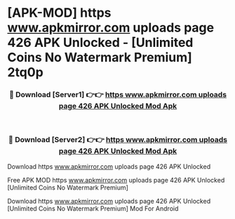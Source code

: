 # [APK-MOD] https   www.apkmirror.com uploads page 426 APK Unlocked - [Unlimited Coins No Watermark Premium] 2tq0p



<div align="center">
<h3>🔴 Download [Server1] 👉👉 <a href="https://momento.my/?title=https___www.apkmirror.com_uploads_page_426_APK_Unlocked">https   www.apkmirror.com uploads page 426 APK Unlocked Mod Apk</a></h3><br>

<h3>🔴 Download [Server2] 👉👉 <a href="https://momento.my/?title=https___www.apkmirror.com_uploads_page_426_APK_Unlocked">https   www.apkmirror.com uploads page 426 APK Unlocked Mod Apk</a></h3>
</div>



Download https   www.apkmirror.com uploads page 426 APK Unlocked 

Free APK MOD https   www.apkmirror.com uploads page 426 APK Unlocked [Unlimited Coins No Watermark Premium]

Download https   www.apkmirror.com uploads page 426 APK Unlocked [Unlimited Coins No Watermark Premium] Mod For Android
